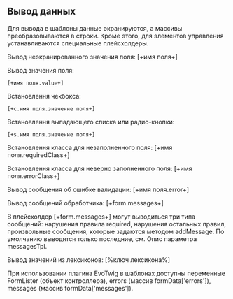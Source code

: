 ## Вывод данных

Для вывода в шаблоны данные экранируются, а массивы преобразовываются в строки. Кроме этого, для элементов управления устанавливаются специальные плейсхолдеры.

Вывод неэкранированного значения поля:
[+имя поля+]

Вывод значения поля: 
```
[+имя поля.value+]
```

Встановлення чекбокса: 
```
[+c.имя поля.значение поля+]
```

Встановлення выпадающего списка или радио-кнопки: 
```
[+s.имя поля.значение поля+]
```

Встановлення класса для незаполненного поля:
[+имя поля.requiredСlass+]

Встановлення класса для неверно заполненного поля:
[+имя поля.errorClass+]

Вывод сообщения об ошибке валидации:
[+имя поля.error+]

Вывод сообщений обработчика:
[+form.messages+]

В плейсхолдер [+form.messages+] могут выводиться три типа сообщений: нарушения правила required, нарушения остальных правил, произвольные сообщения, которые задаются методом addMessage. По умолчанию выводятся только последние, см. Опис параметра messagesTpl.

Вывод значений из лексиконов:
[%ключ лексикона%]

При использовании плагина EvoTwig в шаблонах доступны переменные FormLister (объект контроллера), errors (массив formData['errors']), messages (массив formData['messages']).
